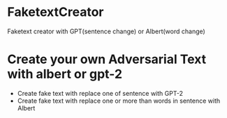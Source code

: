 # FaketextCreator
Faketext creator with GPT(sentence change) or Albert(word change)

# Create your own Adversarial Text with albert or gpt-2
- Create fake text with replace one of sentence with GPT-2
- Create fake text with replace one or more than words in sentence with Albert

